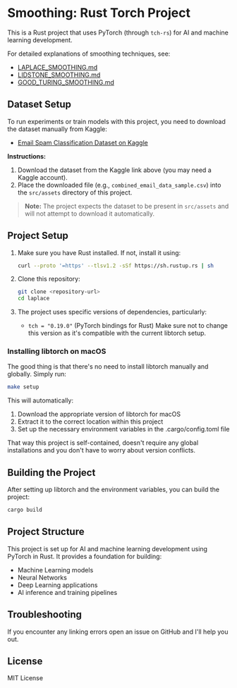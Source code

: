 # Smoothing: Rust Torch Project

This is a Rust project that uses PyTorch (through `tch-rs`) for AI and machine learning development.

For detailed explanations of smoothing techniques, see:
- [LAPLACE_SMOOTHING.md](LAPLACE_SMOOTHING.md)
- [LIDSTONE_SMOOTHING.md](LIDSTONE_SMOOTHING.md)
- [GOOD_TURING_SMOOTHING.md](GOOD_TURING_SMOOTHING.md)

## Dataset Setup

To run experiments or train models with this project, you need to download the dataset manually from Kaggle:

- [Email Spam Classification Dataset on Kaggle](https://www.kaggle.com/datasets/purusinghvi/email-spam-classification-dataset)

**Instructions:**
1. Download the dataset from the Kaggle link above (you may need a Kaggle account).
2. Place the downloaded file (e.g., `combined_email_data_sample.csv`) into the `src/assets` directory of this project.

> **Note:** The project expects the dataset to be present in `src/assets` and will not attempt to download it automatically.

## Project Setup

1. Make sure you have Rust installed. If not, install it using:
   ```bash
   curl --proto '=https' --tlsv1.2 -sSf https://sh.rustup.rs | sh
   ```

2. Clone this repository:
   ```bash
   git clone <repository-url>
   cd laplace
   ```

3. The project uses specific versions of dependencies, particularly:
   - `tch = "0.19.0"` (PyTorch bindings for Rust)
   Make sure not to change this version as it's compatible with the current libtorch setup.


### Installing libtorch on macOS

The good thing is that there's no need to install libtorch manually and globally. Simply run:
```bash
make setup
```

This will automatically:
1. Download the appropriate version of libtorch for macOS
2. Extract it to the correct location within this project
3. Set up the necessary environment variables in the .cargo/config.toml file

That way this project is self-contained, doesn't require any global installations and you don't have to worry about version conflicts.

## Building the Project

After setting up libtorch and the environment variables, you can build the project:

```bash
cargo build
```

## Project Structure

This project is set up for AI and machine learning development using PyTorch in Rust. It provides a foundation for building:
- Machine Learning models
- Neural Networks
- Deep Learning applications
- AI inference and training pipelines

## Troubleshooting

If you encounter any linking errors open an issue on GitHub and I'll help you out.

## License

MIT License
